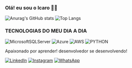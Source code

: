 
### Olá! eu sou o Icaro 🖐🏽

![Anurag's GitHub stats](https://github-readme-stats.vercel.app/api?username=Icarobarroso&show_icons=true&theme=radical)
![Top Langs](https://github-readme-stats.vercel.app/api/top-langs/?username=IcaroBarroso&hide_progress=true)



### TECNOLOGIAS DO MEU DIA A DIA

![MicrosoftSQLServer](https://img.shields.io/badge/Microsoft%20SQL%20Server-CC2927?style=for-the-badge&logo=microsoft%20sql%20server&logoColor=white)
![Azure](https://img.shields.io/badge/azure-%230072C6.svg?style=for-the-badge&logo=microsoftazure&logoColor=white)
![AWS](https://img.shields.io/badge/AWS-%23FF9900.svg?style=for-the-badge&logo=amazon-aws&logoColor=white)
![PYTHON](https://img.shields.io/badge/python-3670A0?style=for-the-badge&logo=python&logoColor=ffdd54)

Apaixonado por aprender! desenvolvedor se desenvolvendo!

[![LinkedIn](https://img.shields.io/badge/linkedin-%230077B5.svg?style=for-the-badge&logo=linkedin&logoColor=white)](https://www.linkedin.com/in/dev-icaroalves/)
[![Instagram](https://img.shields.io/badge/Instagram-%23E4405F.svg?style=for-the-badge&logo=Instagram&logoColor=white)](https://www.instagram.com/icaro_alves27?igsh=MW13eHB0eHo2dXVyMA==)
[![WhatsApp](https://img.shields.io/badge/WhatsApp-25D366?style=for-the-badge&logo=whatsapp&logoColor=white)](https://wa.link/8th0cl)
